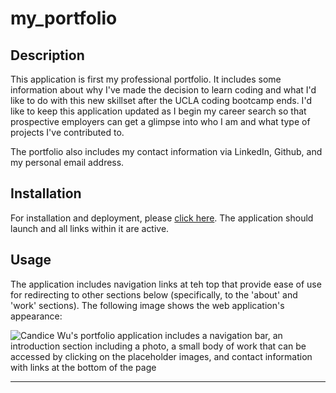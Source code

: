 # my_portfolio

## Description
This application is first my professional portfolio. It includes some information about why I've made the decision to learn coding and what I'd like to do with this new skillset after the UCLA coding bootcamp ends. I'd like to keep this application updated as I begin my career search so that prospective employers can get a glimpse into who I am and what type of projects I've contributed to. 

The portfolio also includes my contact information via LinkedIn, Github, and my personal email address.

## Installation
For installation and deployment, please [click here](https://candiceywu.github.io/my_portfolio/). The application should launch and all links within it are active.

## Usage
The application includes navigation links at teh top that provide ease of use for redirecting to other sections below (specifically, to the 'about' and 'work' sections). The following image shows the web application's appearance:

![Candice Wu's portfolio application includes a navigation bar, an introduction section including a photo, a small body of work that can be accessed by clicking on the placeholder images, and contact information with links at the bottom of the page](assets/images/portfolio-screenshot.png)

---

